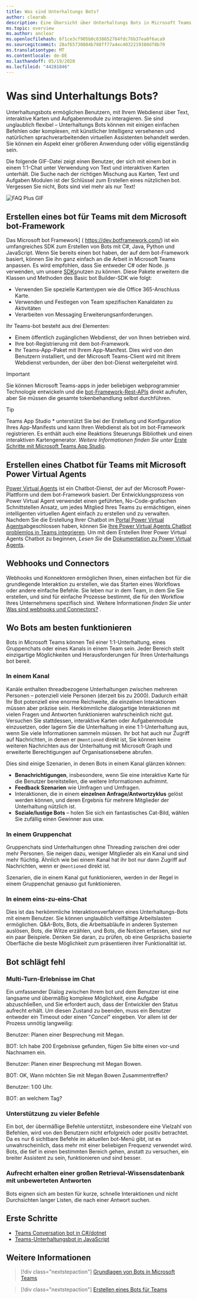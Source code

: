 ```yaml
---
title: Was sind Unterhaltungs Bots?
author: clearab
description: Eine Übersicht über Unterhaltungs Bots in Microsoft Teams.
ms.topic: overview
ms.author: anclear
ms.openlocfilehash: 6f1ce3cf905b0c638652784fdc76b37ea0f6aca9
ms.sourcegitcommit: 28af65730884b788ff77a4ec4032219380df8b70
ms.translationtype: MT
ms.contentlocale: de-DE
ms.lasthandoff: 05/19/2020
ms.locfileid: "44281846"
---
```

# <a name="what-are-conversational-bots"></a>Was sind Unterhaltungs Bots?

Unterhaltungsbots ermöglichen Benutzern, mit Ihrem Webdienst über Text, interaktive Karten und Aufgabenmodule zu interagieren. Sie sind unglaublich flexibel – Unterhaltungs Bots können mit einigen einfachen Befehlen oder komplexen, mit künstlicher Intelligenz versehenen und natürlichen sprachverarbeitenden virtuellen Assistenten behandelt werden. Sie können ein Aspekt einer größeren Anwendung oder völlig eigenständig sein.

Die folgende GIF-Datei zeigt einen Benutzer, der sich mit einem bot in einem 1:1-Chat unter Verwendung von Text und interaktiven Karten unterhält. Die Suche nach der richtigen Mischung aus Karten, Text und Aufgaben Modulen ist der Schlüssel zum Erstellen eines nützlichen bot. Vergessen Sie nicht, Bots sind viel mehr als nur Text!

![FAQ Plus GIF](~/assets/images/FAQPlusEndUser.gif)

## <a name="build--a-bot-for-teams-with-the-microsoft-bot-framework"></a>Erstellen eines bot für Teams mit dem Microsoft bot-Framework

Das Microsoft bot Framework] ( https://dev.botframework.com/) ist ein umfangreiches SDK zum Erstellen von Bots mit C#, Java, Python und JavaScript. Wenn Sie bereits einen bot haben, der auf dem bot-Framework basiert, können Sie ihn ganz einfach an die Arbeit in Microsoft Teams anpassen. Es wird empfohlen, dass Sie entweder C# oder Node. js verwenden, um unsere [SDKs](/microsoftteams/platform/#pivot=sdk-tools)nutzen zu können. Diese Pakete erweitern die Klassen und Methoden des Basic bot Builder-SDK wie folgt:

* Verwenden Sie spezielle Kartentypen wie die Office 365-Anschluss Karte.
* Verwenden und Festlegen von Team spezifischen Kanaldaten zu Aktivitäten
* Verarbeiten von Messaging Erweiterungsanforderungen.

Ihr Teams-bot besteht aus drei Elementen:

* Einem öffentlich zugänglichen Webdienst, der von Ihnen betrieben wird.
* Ihre bot-Registrierung mit dem bot-Framework.
* Ihr Teams-App-Paket mit Ihrem App-Manifest. Dies wird von den Benutzern installiert, und der Microsoft Teams-Client wird mit Ihrem Webdienst verbunden, der über den bot-Dienst weitergeleitet wird.

> [!IMPORTANT]
> Sie können Microsoft Teams-apps in jeder beliebigen webprogrammier Technologie entwickeln und die [bot-Framework-Rest-APIs](/bot-framework/rest-api/bot-framework-rest-overview) direkt aufrufen, aber Sie müssen die gesamte tokenbehandlung selbst durchführen.

> [!TIP]
> Teams App Studio * unterstützt Sie bei der Erstellung und Konfiguration Ihres App-Manifests und kann Ihren Webdienst als bot im bot-Framework registrieren. Es enthält auch eine Reaktions Steuerungs Bibliothek und einen interaktiven Kartengenerator. *Weitere Informationen finden Sie unter* [Erste Schritte mit Microsoft Teams App Studio](~/concepts/build-and-test/app-studio-overview.md).

## <a name="create-a-chatbot-for-teams-with-microsoft-power-virtual-agents"></a>Erstellen eines Chatbot für Teams mit Microsoft Power Virtual Agents

[Power Virtual Agents](/power-virtual-agents/fundamentals-what-is-power-virtual-agents) ist ein Chatbot-Dienst, der auf der Microsoft Power-Plattform und dem bot-Framework basiert.  Der Entwicklungsprozess von Power Virtual Agent verwendet einen geführten, No-Code-grafischen Schnittstellen Ansatz, um jedes Mitglied Ihres Teams zu ermächtigen, einen intelligenten virtuellen Agent einfach zu erstellen und zu verwalten.  Nachdem Sie die Erstellung Ihrer Chatbot im [Portal Power Virtual Agents](https://powervirtualagents.microsoft.com)abgeschlossen haben, können Sie [Ihre Power Virtual Agents Chatbot problemlos in Teams integrieren](how-to/add-power-virtual-agents-bot-to-teams.md). Um mit dem Erstellen Ihrer Power Virtual Agents Chatbot zu beginnen, *Lesen Sie* die [Dokumentation zu Power Virtual Agents](https://docs.microsoft.com/power-virtual-agents/).

## <a name="webhooks-and-connectors"></a>Webhooks und Connectors

Webhooks und Konnektoren ermöglichen Ihnen, einen einfachen bot für die grundlegende Interaktion zu erstellen, wie das Starten eines Workflows oder andere einfache Befehle. Sie leben nur in dem Team, in dem Sie Sie erstellen, und sind für einfache Prozesse bestimmt, die für den Workflow Ihres Unternehmens spezifisch sind. Weitere Informationen *finden Sie unter* [Was sind webhooks und Connectors?](~/webhooks-and-connectors/what-are-webhooks-and-connectors.md) .

## <a name="where-bots-work-best"></a>Wo Bots am besten funktionieren

Bots in Microsoft Teams können Teil einer 1:1-Unterhaltung, eines Gruppenchats oder eines Kanals in einem Team sein. Jeder Bereich stellt einzigartige Möglichkeiten und Herausforderungen für Ihren Unterhaltungs bot bereit.

### <a name="in-a-channel"></a>In einem Kanal

Kanäle enthalten threadbezogene Unterhaltungen zwischen mehreren Personen – potenziell viele Personen (derzeit bis zu 2000). Dadurch erhält Ihr Bot potenziell eine enorme Reichweite, die einzelnen Interaktionen müssen aber präzise sein. Herkömmliche dialogartige Interaktionen mit vielen Fragen und Antworten funktionieren wahrscheinlich nicht gut. Versuchen Sie stattdessen, interaktive Karten oder Aufgabenmodule einzusetzen, oder lagern Sie die Unterhaltung in eine 1:1-Unterhaltung aus, wenn Sie viele Informationen sammeln müssen. Ihr bot hat auch nur Zugriff auf Nachrichten, in denen er `@mentioned` direkt ist, Sie können keine weiteren Nachrichten aus der Unterhaltung mit Microsoft Graph und erweiterte Berechtigungen auf Organisationsebene abrufen.

Dies sind einige Szenarien, in denen Bots in einem Kanal glänzen können:

* **Benachrichtigungen**, insbesondere, wenn Sie eine interaktive Karte für die Benutzer bereitstellen, die weitere Informationen aufnimmt.
* **Feedback Szenarien** wie Umfragen und Umfragen.
* Interaktionen, die in einem **einzelnen Anfrage/Antwortzyklus** gelöst werden können, und deren Ergebnis für mehrere Mitglieder der Unterhaltung nützlich ist.
* **Soziale/lustige Bots** – holen Sie sich ein fantastisches Cat-Bild, wählen Sie zufällig einen Gewinner aus usw.

### <a name="in-a-group-chat"></a>In einem Gruppenchat

Gruppenchats sind Unterhaltungen ohne Threading zwischen drei oder mehr Personen. Sie neigen dazu, weniger Mitglieder als ein Kanal und sind mehr flüchtig. Ähnlich wie bei einem Kanal hat ihr bot nur dann Zugriff auf Nachrichten, wenn er `@mentioned` direkt ist.

Szenarien, die in einem Kanal gut funktionieren, werden in der Regel in einem Gruppenchat genauso gut funktionieren.

### <a name="in-a-one-to-one-chat"></a>In einem eins-zu-eins-Chat

Dies ist das herkömmliche Interaktionsverfahren eines Unterhaltungs-Bots mit einem Benutzer. Sie können unglaublich vielfältige Arbeitslasten ermöglichen. Q&A-Bots, Bots, die Arbeitsabläufe in anderen Systemen auslösen, Bots, die Witze erzählen, und Bots, die Notizen erfassen, sind nur ein paar Beispiele. Denken Sie daran, zu prüfen, ob eine Gesprächs basierte Oberfläche die beste Möglichkeit zum präsentieren ihrer Funktionalität ist.

## <a name="bot-fails"></a>Bot schlägt fehl

### <a name="having-multi-turn-experiences-in-chat"></a>Multi-Turn-Erlebnisse im Chat

Ein umfassender Dialog zwischen Ihrem bot und dem Benutzer ist eine langsame und übermäßig komplexe Möglichkeit, eine Aufgabe abzuschließen, und Sie erfordert auch, dass der Entwickler den Status aufrecht erhält. Um diesen Zustand zu beenden, muss ein Benutzer entweder ein Timeout oder einen "*Cancel*" eingeben. Vor allem ist der Prozess unnötig langweilig:

Benutzer: Planen einer Besprechung mit Megan.

BOT: Ich habe 200 Ergebnisse gefunden, fügen Sie bitte einen vor-und Nachnamen ein.

Benutzer: Planen einer Besprechung mit Megan Bowen.

BOT: OK, Wann möchten Sie mit Megan Bowen Zusammentreffen?

Benutzer: 1:00 Uhr.

BOT: an welchem Tag?

### <a name="supporting-too-many-commands"></a>Unterstützung zu vieler Befehle

Ein bot, der übermäßige Befehle unterstützt, insbesondere eine Vielzahl von Befehlen, wird von den Benutzern nicht erfolgreich oder positiv betrachtet. Da es nur 6 sichtbare Befehle im aktuellen bot-Menü gibt, ist es unwahrscheinlich, dass mehr mit einer beliebigen Frequenz verwendet wird. Bots, die tief in einen bestimmten Bereich gehen, anstatt zu versuchen, ein breiter Assistent zu sein, funktionieren und sind besser.

### <a name="maintaining-a-large-retrieval-knowledge-base-with-unranked-responses"></a>Aufrecht erhalten einer großen Retrieval-Wissensdatenbank mit unbewerteten Antworten

Bots eignen sich am besten für kurze, schnelle Interaktionen und nicht Durchsichten langer Listen, die nach einer Antwort suchen.

## <a name="get-started"></a>Erste Schritte

* [Teams Conversation bot in C#/dotnet](https://github.com/microsoft/BotBuilder-Samples/tree/master/samples/csharp_dotnetcore/57.teams-conversation-bot)
* [Teams-Unterhaltungsbot in JavaScript](https://github.com/microsoft/BotBuilder-Samples/tree/master/samples/javascript_nodejs/57.teams-conversation-bot)

## <a name="learn-more"></a>Weitere Informationen

> [!div class="nextstepaction"]
> [Grundlagen von Bots in Microsoft Teams](~/bots/bot-basics.md)

> [!div class="nextstepaction"]
> [Erstellen eines Bots für Teams](~/bots/how-to/create-a-bot-for-teams.md)
